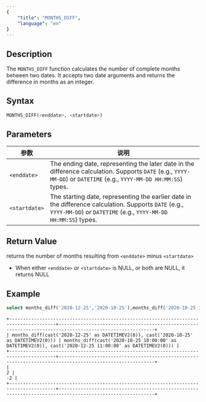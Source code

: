 ```yaml
---
{
    "title": "MONTHS_DIFF",
    "language": "en"
}
---
```


## Description
The `MONTHS_DIFF` function calculates the number of complete months between two dates. It accepts two date arguments and returns the difference in months as an integer.

## Syntax

```sql
MONTHS_DIFF(<enddate>, <startdate>)
```

## Parameters

| 参数            | 说明                                                                                                                                                                      |
|---------------|-------------------------------------------------------------------------------------------------------------------------------------------------------------------------|
| `<enddate>`   | The ending date, representing the later date in the difference calculation. Supports `DATE` (e.g., `YYYY-MM-DD`) or `DATETIME` (e.g., `YYYY-MM-DD HH:MM:SS`) types.     |
| `<startdate>` | The starting date, representing the earlier date in the difference calculation. Supports `DATE` (e.g., `YYYY-MM-DD`) or `DATETIME` (e.g., `YYYY-MM-DD HH:MM:SS`) types. |

## Return Value

returns the number of months resulting from `<enddate>` minus `<startdate>`
- When either `<enddate>` or `<startdate>` is NULL, or both are NULL, it returns NULL


## Example

```sql
select months_diff('2020-12-25','2020-10-25'),months_diff('2020-10-25 10:00:00','2020-12-25 11:00:00');
```

```text
+---------------------------------------------------------------------------------------+---------------------------------------------------------------------------------------------------------+
| months_diff(cast('2020-12-25' as DATETIMEV2(0)), cast('2020-10-25' as DATETIMEV2(0))) | months_diff(cast('2020-10-25 10:00:00' as DATETIMEV2(0)), cast('2020-12-25 11:00:00' as DATETIMEV2(0))) |
+---------------------------------------------------------------------------------------+---------------------------------------------------------------------------------------------------------+
|                                                                                     2 |                                                                                                      -2 |
+---------------------------------------------------------------------------------------+---------------------------------------------------------------------------------------------------------+
```